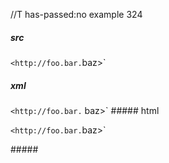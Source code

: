 //T has-passed:no
example 324
##### src
`<http://foo.bar.`baz>`
##### xml
<?xml version="1.0" encoding="UTF-8"?>
<!DOCTYPE document SYSTEM "CommonMark.dtd">
<document xmlns="http://commonmark.org/xml/1.0">
  <paragraph>
    <code>&lt;http://foo.bar.</code>
    <text>baz&gt;`</text>
  </paragraph>
</document>
##### html
<p><code>&lt;http://foo.bar.</code>baz&gt;`</p>
#####
